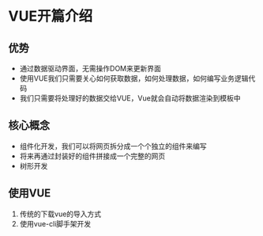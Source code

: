 # VUE开篇介绍

## 优势

* 通过数据驱动界面，无需操作DOM来更新界面
* 使用VUE我们只需要关心如何获取数据，如何处理数据，如何编写业务逻辑代码
* 我们只需要将处理好的数据交给VUE，Vue就会自动将数据渲染到模板中

## 核心概念

* 组件化开发，我们可以将网页拆分成一个个独立的组件来编写
* 将来再通过封装好的组件拼接成一个完整的网页
* 树形开发

## 使用VUE

1. 传统的下载vue的导入方式
2. 使用vue-cli脚手架开发


